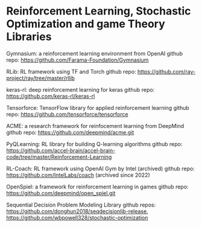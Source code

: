 # Reinforcement Learning, Stochastic Optimization and game Theory Libraries

Gymnasium: a reinforcement learning environment from OpenAI
github repo: https://github.com/Farama-Foundation/Gymnasium

RLib: RL framework using TF and Torch
github repo: https://github.com/ray-project/ray/tree/master/rllib

keras-rl: deep reinforcement learning for keras
github repo: https://github.com/keras-rl/keras-rl

Tensorforce: TensorFlow library for applied reinforcement learning
github repo: https://github.com/tensorforce/tensorforce

ACME: a research framework for reinfocement learning from DeepMind
github repo: https://github.com/deepmind/acme.git

PyQLearning: RL library for building Q-learning algorithms
github repo: https://github.com/accel-brain/accel-brain-code/tree/master/Reinforcement-Learning

RL-Coach: RL framework using OpenAI Gym by Intel (archived)
github repo: https://github.com/IntelLabs/coach (archived since 2022)

OpenSpiel: a framework for reinforcement learning in games
github repo: https://github.com/deepmind/open_spiel.git

Sequential Decision Problem Modeling Library
github repos: https://github.com/donghun2018/seqdecisionlib-release, https://github.com/wbpowell328/stochastic-optimization




